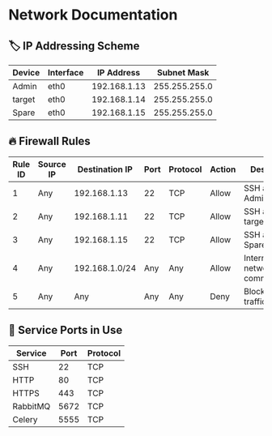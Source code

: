 # Network Documentation


## 🏷 IP Addressing Scheme
| Device | Interface | IP Address | Subnet Mask |
|--------|----------|------------|-------------|
| Admin    | eth0     | 192.168.1.13 | 255.255.255.0 |
| target    | eth0     | 192.168.1.14 | 255.255.255.0 |
| Spare    | eth0     | 192.168.1.15 | 255.255.255.0 |

## 🔥 Firewall Rules
| Rule ID | Source IP | Destination IP | Port | Protocol | Action | Description |
|---------|-----------|----------------|------|----------|--------|-------------|
| 1       | Any       | 192.168.1.13    | 22   | TCP      | Allow  | SSH access to Admin |
| 2       | Any       | 192.168.1.11    | 22   | TCP      | Allow  | SSH access to target |
| 3       | Any       | 192.168.1.15    | 22   | TCP      | Allow  | SSH access to Spare |
| 4       | Any       | 192.168.1.0/24  | Any  | Any      | Allow  | Internal network communication |
| 5       | Any       | Any             | Any  | Any      | Deny   | Block all other traffic |

## 🎯 Service Ports in Use
| Service  | Port  | Protocol |
|----------|-------|----------|
| SSH      | 22    | TCP      |
| HTTP     | 80    | TCP      |
| HTTPS    | 443   | TCP      |
| RabbitMQ | 5672  | TCP      |
| Celery   | 5555  | TCP      |



